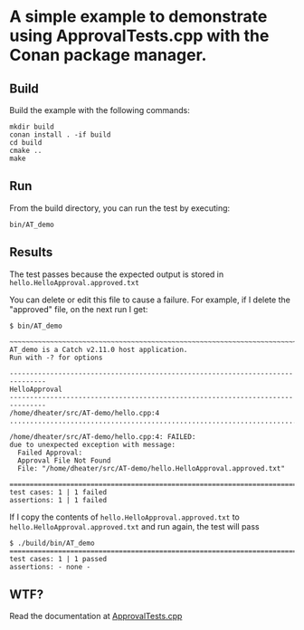 # A simple example to demonstrate using ApprovalTests.cpp with the Conan package manager.

## Build

Build the example with the following commands:
```shell script
mkdir build
conan install . -if build
cd build
cmake ..
make
```

## Run
From the build directory, you can run the test by executing:
```shell script
bin/AT_demo
```

## Results
The test passes because the expected output is stored in `hello.HelloApproval.approved.txt`

You can delete or edit this file to cause a failure.
For example, if I delete the "approved" file, on the next run I get:
```shell script
$ bin/AT_demo 

~~~~~~~~~~~~~~~~~~~~~~~~~~~~~~~~~~~~~~~~~~~~~~~~~~~~~~~~~~~~~~~~~~~~~~~~~~~~~~~
AT_demo is a Catch v2.11.0 host application.
Run with -? for options

-------------------------------------------------------------------------------
HelloApproval
-------------------------------------------------------------------------------
/home/dheater/src/AT-demo/hello.cpp:4
...............................................................................

/home/dheater/src/AT-demo/hello.cpp:4: FAILED:
due to unexpected exception with message:
  Failed Approval: 
  Approval File Not Found 
  File: "/home/dheater/src/AT-demo/hello.HelloApproval.approved.txt"

===============================================================================
test cases: 1 | 1 failed
assertions: 1 | 1 failed
```

If I copy the contents of `hello.HelloApproval.approved.txt` to `hello.HelloApproval.approved.txt` and run again, the test will pass

```shell script
$ ./build/bin/AT_demo 
===============================================================================
test cases: 1 | 1 passed
assertions: - none -
```

## WTF?
Read the documentation at [ApprovalTests.cpp](https://github.com/approvals/ApprovalTests.cpp)
